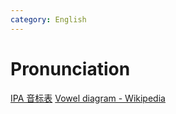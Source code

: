```yaml
---
category: English
---
```


# Pronunciation
[IPA 音标表](https://www.cambridge.org/features/IPAchart/)
[Vowel diagram - Wikipedia](https://en.wikipedia.org/wiki/Vowel_diagram)

